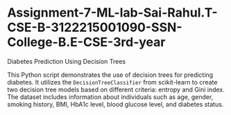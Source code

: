 # Assignment-7-ML-lab-Sai-Rahul.T-CSE-B-3122215001090-SSN-College-B.E-CSE-3rd-year


Diabetes Prediction Using Decision Trees

This Python script demonstrates the use of decision trees for predicting diabetes. It utilizes the `DecisionTreeClassifier` from scikit-learn to create two decision tree models based on different criteria: entropy and Gini index. The dataset includes information about individuals such as age, gender, smoking history, BMI, HbA1c level, blood glucose level, and diabetes status.
